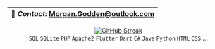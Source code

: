 <div align="center">
  
  | :e-mail: **_Contact_**: Morgan.Godden@outlook.com  |
  | - |  
  [![GitHub Streak](http://github-readme-streak-stats.herokuapp.com?user=MorganGodden&theme=omni&hide_border=true)](https://git.io/streak-stats)  
  `SQL` `SQLite` `PHP` `Apache2` `Flutter` `Dart` `C#` `Java` `Python` `HTML` `CSS` ...                                                                       
</div>
